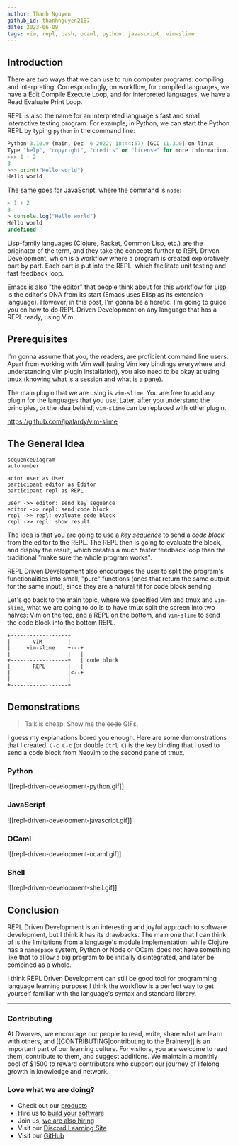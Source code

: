 ```yaml
---
author: Thanh Nguyen
github_id: thanhnguyen2187
date: 2023-06-09
tags: vim, repl, bash, ocaml, python, javascript, vim-slime
---
```


## Introduction

There are two ways that we can use to run computer programs: compiling and
interpreting. Correspondingly, on workflow, for compiled languages, we have a
Edit Compile Execute Loop, and for interpreted languages, we have a Read
Evaluate Print Loop.

REPL is also the name for an interpreted language's fast and small interactive
testing program. For example, in Python, we can start the Python REPL by typing
`python` in the command line:

```python
Python 3.10.9 (main, Dec  6 2022, 18:44:57) [GCC 11.3.0] on linux
Type "help", "copyright", "credits" or "license" for more information.
>>> 1 + 2
3
>>> print("Hello world")
Hello world
```

The same goes for JavaScript, where the command is `node`:

```js
> 1 + 2
3
> console.log("Hello world")
Hello world
undefined
```

Lisp-family languages (Clojure, Racket, Common Lisp, etc.) are the originator of
the term, and they take the concepts further to REPL Driven Development, which
is a workflow where a program is created exploratively part by part. Each part
is put into the REPL, which facilitate unit testing and fast feedback loop.

Emacs is also "the editor" that people think about for this workflow for Lisp is
the editor's DNA from its start (Emacs uses Elisp as its extension language).
However, in this post, I'm gonna be a heretic. I'm going to guide you on how to
do REPL Driven Development on any language that has a REPL ready, using Vim.

## Prerequisites

I'm gonna assume that you, the readers, are proficient command line users. Apart
from working with Vim well (using Vim key bindings everywhere and understanding
Vim plugin installation), you also need to be okay at using tmux (knowing what
is a session and what is a pane).

The main plugin that we are using is `vim-slime`. You are free to add any plugin
for the languages that you use. Later, after you understand the principles, or
the idea behind, `vim-slime` can be replaced with other plugin.

https://github.com/jpalardy/vim-slime

## The General Idea

```mermaid
sequenceDiagram
autonumber

actor user as User
participant editor as Editor
participant repl as REPL

user ->> editor: send key sequence
editor ->> repl: send code block
repl ->> repl: evaluate code block
repl ->> repl: show result
```

The idea is that you are going to use a *key sequence* to send a *code block*
from the editor to the REPL. The REPL then is going to evaluate the block, and
display the result, which creates a much faster feedback loop than the
traditional "make sure the whole program works".

REPL Driven Development also encourages the user to split the program's
functionalities into small, "pure" functions (ones that return the same output
for the same input), since they are a natural fit for code block sending.

Let's go back to the main topic, where we specified Vim and tmux and
`vim-slime`, what we are going to do is to have tmux split the screen into two
halves: Vim on the top, and a REPL on the bottom, and `vim-slime` to send the
code block into the bottom REPL.

```goat
+------------------+                                                            
|       VIM        |
|     vim-slime    +---+
|                  |   |
+------------------+   | code block
|       REPL       |   |
|                  |<--+
|                  |
+------------------+
```

## Demonstrations

> Talk is cheap. Show me the ~~code~~ GIFs.

I guess my explanations bored you enough. Here are some demonstrations that I
created. `C-c C-c` (or double `Ctrl C`) is the key binding that I used to send
a code block from Neovim to the second pane of tmux.

### Python

![[repl-driven-development-python.gif]]

### JavaScript

![[repl-driven-development-javascript.gif]]

### OCaml

![[repl-driven-development-ocaml.gif]]

### Shell

![[repl-driven-development-shell.gif]]

## Conclusion

REPL Driven Development is an interesting and joyful approach to software
development, but I think it has its drawbacks. The main one that I can think of
is the limitations from a language's module implementation: while Clojure has a
`namespace` system, Python or Node or OCaml does not have something like that to
allow a big program to be initially disintegrated, and later be combined as a
whole.

I think REPL Driven Development can still be good tool for programming language
learning purpose: I think the workflow is a perfect way to get yourself familiar
with the language's syntax and standard library.

---
<!-- cta -->
### Contributing

At Dwarves, we encourage our people to read, write, share what we learn with others, and [[CONTRIBUTING|contributing to the Brainery]] is an important part of our learning culture. For visitors, you are welcome to read them, contribute to them, and suggest additions. We maintain a monthly pool of $1500 to reward contributors who support our journey of lifelong growth in knowledge and network.

### Love what we are doing?

- Check out our [products](https://superbits.co)
- Hire us to [build your software](https://d.foundation)
- Join us, [we are also hiring](https://github.com/dwarvesf/WeAreHiring)
- Visit our [Discord Learning Site](https://discord.gg/dzNBpNTVEZ)
- Visit our [GitHub](https://github.com/dwarvesf)